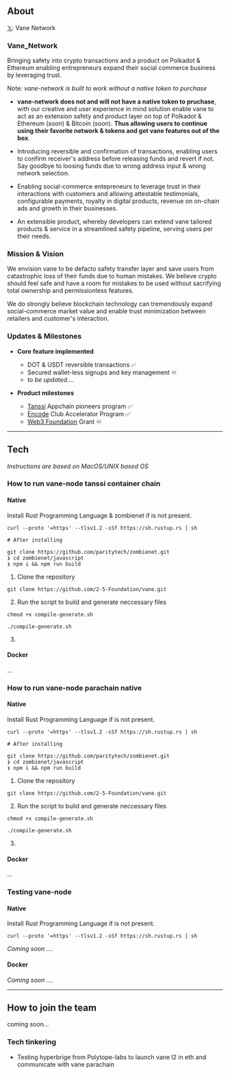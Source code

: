 ## About

[𝕏](https://twitter.com/VaneNetwork_): Vane Network

### Vane_Network

Bringing safety into crypto transactions and a product on Polkadot & Ethereum enabling entrepreneurs expand their social commerce business by leveraging trust.

Note: *vane-network is built to work without a native token to purchase*

- **vane-network does not and will not have a native token to pruchase**, with our creative and user experience in mind solution enable vane to act as an extension safety and product layer on top of Polkadot & Ethereum (*soon*) & Bitcoin (*soon*). **Thus allowing users to continue using their favorite network & tokens and get vane features out of the box**.

- Introducing reversible and confirmation of transactions, enabling users to confirm receiver's address before releasing funds and revert if not. Say goodbye to loosing funds due to wrong address input & wrong network selection.

- Enabling social-commerce entepreneurs to leverage trust in their interactions with customers and allowing attestable testimonials, configurable payments, royalty in digital products, revenue on on-chain ads and growth in their businesses.

- An extensible product, whereby developers can extend vane tailored products & service in a streamlined safety pipeline, serving users per their needs.

### Mission & Vision

We envision vane to be defacto safety transfer layer and save users from catastrophic loss of their funds due to human mistakes. We believe crypto should feel safe and have a room for mistakes to be used without sacrifying total ownership and permissionless features.

We do strongly believe blockchain technology can tremendously expand social-commerce market value and enable trust minimization between retailers and customer's interaction.


### Updates & Milestones
 
 
 - **Core feature implemented**
     - DOT & USDT reversible transactions ✅
     - Secured wallet-less signups and key management ♾️
     - *to be updated....*
     
 - **Product milestones**
    - [Tanssi](https://www.tanssi.network/appchain-pioneers-program) Appchain pioneers program ✅ 
    - [Encode](https://www.encode.club/encode-polkadot-accelerator-2023) Club Accelerator Program ✅
    - [Web3 Foundation](https://grants.web3.foundation/) Grant ♾️
---
## Tech

*Instructions are based on MacOS/UNIX based OS*


 ### How to run vane-node tanssi container chain

   #### Native
  Install Rust Programming Language & zombienet if is not present.
 ```
 curl --proto '=https' --tlsv1.2 -sSf https://sh.rustup.rs | sh
 
 # After installing
 
 git clone https://github.com/paritytech/zombienet.git
 ❯ cd zombienet/javascript
 ❯ npm i && npm run build
 ```
 1. Clone the repository
 ```
 git clone https://github.com/2-5-Foundation/vane.git
 ```
 
 2. Run the script to build and generate neccessary files
 
 ```
 chmod +x compile-generate.sh
 
 ./compile-generate.sh
 ```
 3. 

   #### Docker
   ...

 ### How to run vane-node parachain native

  #### Native
   Install Rust Programming Language if is not present.
  ```
 curl --proto '=https' --tlsv1.2 -sSf https://sh.rustup.rs | sh
 
 # After installing
 
 git clone https://github.com/paritytech/zombienet.git
 ❯ cd zombienet/javascript
 ❯ npm i && npm run build
 ```
 
  1. Clone the repository
 ```
 git clone https://github.com/2-5-Foundation/vane.git
 ```
 
 2. Run the script to build and generate neccessary files
 
 ```
 chmod +x compile-generate.sh
 
 ./compile-generate.sh
 ```
 3. 

  #### Docker
  
  ...
  
### Testing vane-node

  #### Native
  Install Rust Programming Language if is not present.
 ```
 curl --proto '=https' --tlsv1.2 -sSf https://sh.rustup.rs | sh
 ```

  *Coming soon ....*

  #### Docker

  *Coming soon ....*

 ---
 
 ## How to join the team
 
 coming soon...

 ### Tech tinkering
 *  Testing hyperbrige from Polytope-labs to launch vane l2 in eth and communicate with vane parachain




